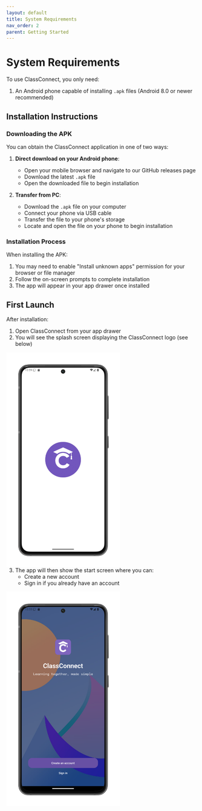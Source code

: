 ```yaml
---
layout: default
title: System Requirements
nav_order: 2
parent: Getting Started
---
```


# System Requirements

To use ClassConnect, you only need:

1. An Android phone capable of installing `.apk` files (Android 8.0 or newer recommended)

## Installation Instructions

### Downloading the APK

You can obtain the ClassConnect application in one of two ways:

1. **Direct download on your Android phone**:
   - Open your mobile browser and navigate to our GitHub releases page
   - Download the latest `.apk` file
   - Open the downloaded file to begin installation

2. **Transfer from PC**:
   - Download the `.apk` file on your computer
   - Connect your phone via USB cable
   - Transfer the file to your phone's storage
   - Locate and open the file on your phone to begin installation

### Installation Process

When installing the APK:
1. You may need to enable "Install unknown apps" permission for your browser or file manager
2. Follow the on-screen prompts to complete installation
3. The app will appear in your app drawer once installed

## First Launch

After installation:
1. Open ClassConnect from your app drawer
2. You will see the splash screen displaying the ClassConnect logo (see below)

<p style="clear:both;"></p>
<img src="assets/splash.png" alt="Splash Screen" style="width:300px; float:left; margin-right:15px;"/>
<p style="clear:both;"></p>

3. The app will then show the start screen where you can:
   - Create a new account
   - Sign in if you already have an account

<p style="clear:both;"></p>
<img src="assets/first-screen.png" alt="Start Screen" style="width:300px; float:left; margin-right:15px;"/>
<p style="clear:both;"></p>